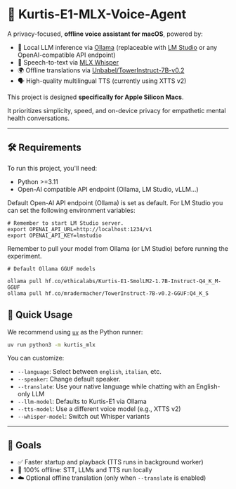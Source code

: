 # 🧠 Kurtis-E1-MLX-Voice-Agent

A privacy-focused, **offline voice assistant for macOS**, powered by:

- 🧠 Local LLM inference via [Ollama](https://ollama.com/) (replaceable with [LM Studio](https://lmstudio.ai) or any OpenAI-compatible API endpoint)
- 🎤 Speech-to-text via [MLX Whisper](https://github.com/ml-explore/mlx-examples/tree/main/whisper)
- 🌍 Offline translations via [Unbabel/TowerInstruct-7B-v0.2](https://huggingface.co/Unbabel/TowerInstruct-7B-v0.2)
- 🗣️ High-quality multilingual TTS (currently using XTTS v2)

This project is designed **specifically for Apple Silicon Macs**.

It prioritizes simplicity, speed, and on-device privacy for empathetic mental health conversations.

---

## 🛠️ Requirements

To run this project, you'll need:

- Python >=3.11
- Open-AI compatible API endpoint (Ollama, LM Studio, vLLM...)

Default Open-AI API endpoint (Ollama) is set as default. For LM Studio you can set the following environment variables:

```
# Remember to start LM Studio server.
export OPENAI_API_URL=http://localhost:1234/v1
export OPENAI_API_KEY=lmstudio
```

Remember to pull your model from Ollama (or LM Studio) before running the experiment.

```
# Default Ollama GGUF models

ollama pull hf.co/ethicalabs/Kurtis-E1-SmolLM2-1.7B-Instruct-Q4_K_M-GGUF
ollama pull hf.co/mradermacher/TowerInstruct-7B-v0.2-GGUF:Q4_K_S
```


## 🚀 Quick Usage

We recommend using [`uv`](https://github.com/astral-sh/uv) as the Python runner:

```bash
uv run python3 -m kurtis_mlx
```

You can customize:

- `--language`: Select between `english`, `italian`, etc.
- `--speaker`: Change default speaker.
- `--translate`: Use your native language while chatting with an English-only LLM
- `--llm-model`: Defaults to Kurtis-E1 via Ollama
- `--tts-model`: Use a different voice model (e.g., XTTS v2)
- `--whisper-model`: Switch out Whisper variants

---

## 🔄 Goals

- ✅ Faster startup and playback (TTS runs in background worker)
- 🔐 100% offline: STT, LLMs and TTS run locally
- ☁️ Optional offline translation (only when `--translate` is enabled)
